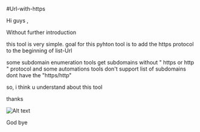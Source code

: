 #Url-with-https

Hi guys ,

Without further introduction

this tool is very simple. goal for this pyhton tool is to add the https protocol to the beginning of list-Url

some subdomain enumeration tools get subdomains without " https or http " protocol and some automations tools don't support list of subdomains dont have the "https/http"

so, i think u understand about this tool

thanks

![Alt text](https://i.ibb.co/TqcdZgv/ksnip-20231025-113405.png"Title")

God bye
